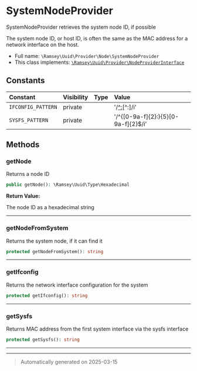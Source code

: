 
# SystemNodeProvider

SystemNodeProvider retrieves the system node ID, if possible

The system node ID, or host ID, is often the same as the MAC address for a
network interface on the host.

* Full name: `\Ramsey\Uuid\Provider\Node\SystemNodeProvider`
* This class implements:
[`\Ramsey\Uuid\Provider\NodeProviderInterface`](../NodeProviderInterface.md)


## Constants

| Constant | Visibility | Type | Value |
|:---------|:-----------|:-----|:------|
|`IFCONFIG_PATTERN`|private| |&#039;/[^:]([0-9a-f]{2}([:-])[0-9a-f]{2}(\2[0-9a-f]{2}){4})[^:]/i&#039;|
|`SYSFS_PATTERN`|private| |&#039;/^([0-9a-f]{2}:){5}[0-9a-f]{2}$/i&#039;|


## Methods


### getNode

Returns a node ID

```php
public getNode(): \Ramsey\Uuid\Type\Hexadecimal
```









**Return Value:**

The node ID as a hexadecimal string




***

### getNodeFromSystem

Returns the system node, if it can find it

```php
protected getNodeFromSystem(): string
```












***

### getIfconfig

Returns the network interface configuration for the system

```php
protected getIfconfig(): string
```












***

### getSysfs

Returns MAC address from the first system interface via the sysfs interface

```php
protected getSysfs(): string
```












***


***
> Automatically generated on 2025-03-15
